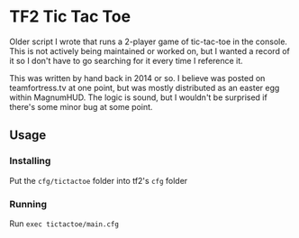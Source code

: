 # TF2 Tic Tac Toe

Older script I wrote that runs a 2-player game of tic-tac-toe in the console. This is not actively being maintained or worked on, but I wanted a record of it so I don't have to go searching for it every time I reference it.

This was written by hand back in 2014 or so. I believe was posted on teamfortress.tv at one point, but was mostly distributed as an easter egg within MagnumHUD. The logic is sound, but I wouldn't be surprised if there's some minor bug at some point.

## Usage

### Installing

Put the `cfg/tictactoe` folder into tf2's `cfg` folder

### Running

Run `exec tictactoe/main.cfg`
